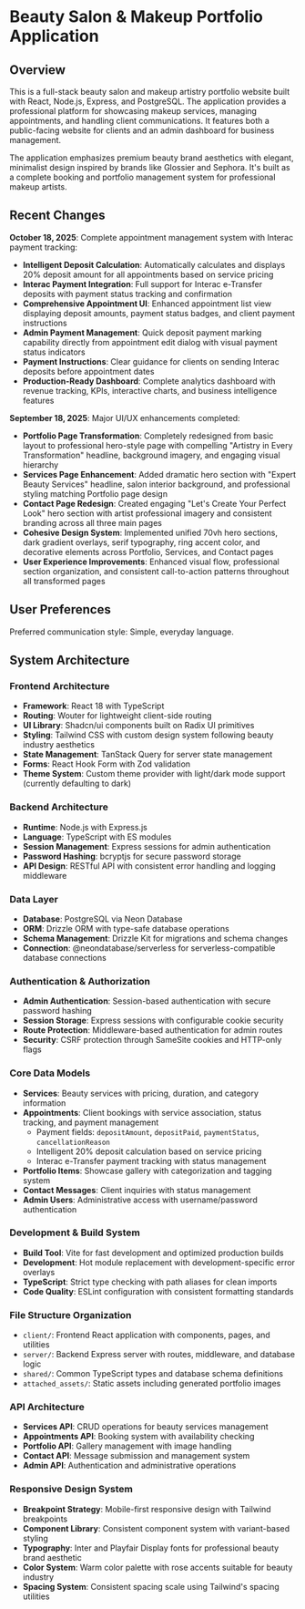 # Beauty Salon & Makeup Portfolio Application

## Overview

This is a full-stack beauty salon and makeup artistry portfolio website built with React, Node.js, Express, and PostgreSQL. The application provides a professional platform for showcasing makeup services, managing appointments, and handling client communications. It features both a public-facing website for clients and an admin dashboard for business management.

The application emphasizes premium beauty brand aesthetics with elegant, minimalist design inspired by brands like Glossier and Sephora. It's built as a complete booking and portfolio management system for professional makeup artists.

## Recent Changes

**October 18, 2025**: Complete appointment management system with Interac payment tracking:
- **Intelligent Deposit Calculation**: Automatically calculates and displays 20% deposit amount for all appointments based on service pricing
- **Interac Payment Integration**: Full support for Interac e-Transfer deposits with payment status tracking and confirmation
- **Comprehensive Appointment UI**: Enhanced appointment list view displaying deposit amounts, payment status badges, and client payment instructions
- **Admin Payment Management**: Quick deposit payment marking capability directly from appointment edit dialog with visual payment status indicators
- **Payment Instructions**: Clear guidance for clients on sending Interac deposits before appointment dates
- **Production-Ready Dashboard**: Complete analytics dashboard with revenue tracking, KPIs, interactive charts, and business intelligence features

**September 18, 2025**: Major UI/UX enhancements completed:
- **Portfolio Page Transformation**: Completely redesigned from basic layout to professional hero-style page with compelling "Artistry in Every Transformation" headline, background imagery, and engaging visual hierarchy
- **Services Page Enhancement**: Added dramatic hero section with "Expert Beauty Services" headline, salon interior background, and professional styling matching Portfolio page design
- **Contact Page Redesign**: Created engaging "Let's Create Your Perfect Look" hero section with artist professional imagery and consistent branding across all three main pages
- **Cohesive Design System**: Implemented unified 70vh hero sections, dark gradient overlays, serif typography, ring accent color, and decorative elements across Portfolio, Services, and Contact pages
- **User Experience Improvements**: Enhanced visual flow, professional section organization, and consistent call-to-action patterns throughout all transformed pages

## User Preferences

Preferred communication style: Simple, everyday language.

## System Architecture

### Frontend Architecture
- **Framework**: React 18 with TypeScript
- **Routing**: Wouter for lightweight client-side routing
- **UI Library**: Shadcn/ui components built on Radix UI primitives
- **Styling**: Tailwind CSS with custom design system following beauty industry aesthetics
- **State Management**: TanStack Query for server state management
- **Forms**: React Hook Form with Zod validation
- **Theme System**: Custom theme provider with light/dark mode support (currently defaulting to dark)

### Backend Architecture
- **Runtime**: Node.js with Express.js
- **Language**: TypeScript with ES modules
- **Session Management**: Express sessions for admin authentication
- **Password Hashing**: bcryptjs for secure password storage
- **API Design**: RESTful API with consistent error handling and logging middleware

### Data Layer
- **Database**: PostgreSQL via Neon Database
- **ORM**: Drizzle ORM with type-safe database operations
- **Schema Management**: Drizzle Kit for migrations and schema changes
- **Connection**: @neondatabase/serverless for serverless-compatible database connections

### Authentication & Authorization
- **Admin Authentication**: Session-based authentication with secure password hashing
- **Session Storage**: Express sessions with configurable cookie security
- **Route Protection**: Middleware-based authentication for admin routes
- **Security**: CSRF protection through SameSite cookies and HTTP-only flags

### Core Data Models
- **Services**: Beauty services with pricing, duration, and category information
- **Appointments**: Client bookings with service association, status tracking, and payment management
  - Payment fields: `depositAmount`, `depositPaid`, `paymentStatus`, `cancellationReason`
  - Intelligent 20% deposit calculation based on service pricing
  - Interac e-Transfer payment tracking with status management
- **Portfolio Items**: Showcase gallery with categorization and tagging system
- **Contact Messages**: Client inquiries with status management
- **Admin Users**: Administrative access with username/password authentication

### Development & Build System
- **Build Tool**: Vite for fast development and optimized production builds
- **Development**: Hot module replacement with development-specific error overlays
- **TypeScript**: Strict type checking with path aliases for clean imports
- **Code Quality**: ESLint configuration with consistent formatting standards

### File Structure Organization
- `client/`: Frontend React application with components, pages, and utilities
- `server/`: Backend Express server with routes, middleware, and database logic
- `shared/`: Common TypeScript types and database schema definitions
- `attached_assets/`: Static assets including generated portfolio images

### API Architecture
- **Services API**: CRUD operations for beauty services management
- **Appointments API**: Booking system with availability checking
- **Portfolio API**: Gallery management with image handling
- **Contact API**: Message submission and management system
- **Admin API**: Authentication and administrative operations

### Responsive Design System
- **Breakpoint Strategy**: Mobile-first responsive design with Tailwind breakpoints
- **Component Library**: Consistent component system with variant-based styling
- **Typography**: Inter and Playfair Display fonts for professional beauty brand aesthetic
- **Color System**: Warm color palette with rose accents suitable for beauty industry
- **Spacing System**: Consistent spacing scale using Tailwind's spacing utilities